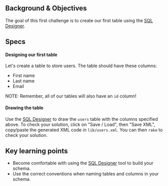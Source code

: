 ## Background & Objectives

The goal of this first challenge is to create our first table using the [SQL Designer](http://db.lewagon.com).

## Specs

#### Designing our first table

Let's create a table to store users. The table should have these columns:
- First name
- Last name
- Email

NOTE: Remember, all of our tables will also have an `id` column!

#### Drawing the table

Use the [SQL Designer](http://db.lewagon.com) to draw the `users` table with the columns specified above. To check your solution, click on "Save / Load", then "Save XML", copy/paste the generated XML code in `lib/users.xml`. You can then `rake` to check your solution.

## Key learning points

- Become comfortable with using the [SQL Designer](http://db.lewagon.com) tool to build your schema.
- Use the correct conventions when naming tables and columns in your schema.
